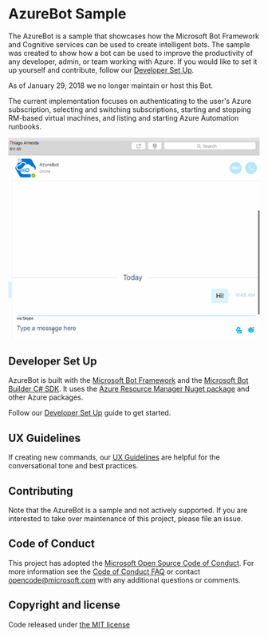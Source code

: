 # AzureBot Sample
The AzureBot is a sample that showcases how the Microsoft Bot Framework and Cognitive services can be used to create intelligent bots. The sample was created to show how a bot can be used to improve the productivity of any developer, admin, or team working with Azure. If you would like to set it up yourself and contribute, follow our [Developer Set Up](https://github.com/mdabdulsattar/AzureBot-master).

As of January 29, 2018 we no longer maintain or host this Bot.

The current implementation focuses on authenticating to the user's Azure subscription, selecting and switching subscriptions, starting and stopping RM-based virtual machines, and listing and starting Azure Automation runbooks. 

![AzureBot Example](AzureBot.gif)

## Developer Set Up

AzureBot is built with the [Microsoft Bot Framework](http://docs.botframework.com/) and the [Microsoft Bot Builder C# SDK](http://docs.botframework.com/sdkreference/csharp/). It uses the [Azure Resource Manager Nuget package](https://www.nuget.org/packages/Microsoft.Azure.Management.ResourceManager) and other Azure packages.

Follow our [Developer Set Up](https://github.com/mdabdulsattar/AzureBot-master) guide to get started.

## UX Guidelines

If creating new commands, our [UX Guidelines](https://github.com/Microsoft/AzureBot/blob/gh-pages/docs/UX.Guidelines.md) are helpful for the conversational tone and best practices.

## Contributing

Note that the AzureBot is a sample and not actively supported.  If you are interested to take over maintenance of this project, please file an issue.

## Code of Conduct

This project has adopted the [Microsoft Open Source Code of Conduct](https://opensource.microsoft.com/codeofconduct/).
For more information see the [Code of Conduct FAQ](https://opensource.microsoft.com/codeofconduct/faq/) or
contact [opencode@microsoft.com](mohammedabdulsattar03@outlook.com) with any additional questions or comments.

## Copyright and license

Code released under [the MIT license](https://github.com/mdabdulsattar/AzureBot-master)
